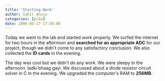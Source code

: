 ```yaml
---
title: 'Starting Work'
author: Sahil Ahuja
categories: [pcbo]
date: 2006-05-17 17:59:00
---
```


Today we went to the lab and started work properly. We surfed the internet for two hours in the afternoon and <span style="font-weight:bold;">searched for an appropriate ADC</span> for our project, though we didn't come to any satisfactory conclusion. We also collected the <span style="font-weight:bold;">ID cards</span> in the evening.

The day was cool but we didn't do any work. We were sleepy in the afternoon. ladki bhaag gayi. We discussed about a diode resistor circuit solver in C in the evening. We upgraded the computer's RAM to <span style="font-weight:bold;">256MB</span>.